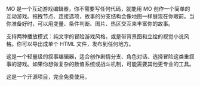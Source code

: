 MO 是一个互动游戏编辑器，你不需要写任何代码，就能用 MO 创作一个简单的互动游戏。拖拽节点、连接选项，故事的分支结构会像地图一样展现在你眼前。当你准备好时，可以用变量、条件判断、图片、热区交互来丰富你的故事。

支持两种播放模式：纯文字的冒险游戏风格，或是带背景图和立绘的视觉小说风格。你可以导出成单个 HTML 文件，发布到任何地方。

这是一个轻量级的叙事编辑器，适合创作剧情分支、角色对话、选择冒险这类重叙事的游戏。如果你想做复杂的数值系统或战斗机制，可能需要其他更专业的工具。

这是一个开源项目，完全免费使用。
